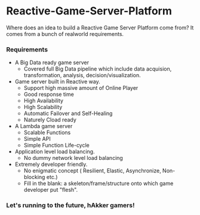 # Reactive-Game-Server-Platform

Where does an idea to build a Reactive Game Server Platform come from? It comes from a bunch of realworld requirements.

### Requirements

- A Big Data ready game server
  * Covered full Big Data pipeline which include data acquision, transformation, analysis, decision/visualization. 
- Game server built in Reactive way.
  * Support high massive amount of Online Player
  * Good response time
  * High Availability
  * High Scalability
  * Automatic Failover and Self-Healing
  * Naturely Cload ready
- A Lambda game server
  * Scalable Functions
  * Simple API
  * Simple Function Life-cycle
- Application level load balancing.
  * No dummy network level load balancing
- Extremely developer friendly.
  * No enigmatic concept ( Resilient, Elastic, Asynchronize, Non-blocking etc.)
  * Fill in the blank: a skeleton/frame/structure onto which game developer put "flesh".


### Let's running to the future, hAkker gamers!
